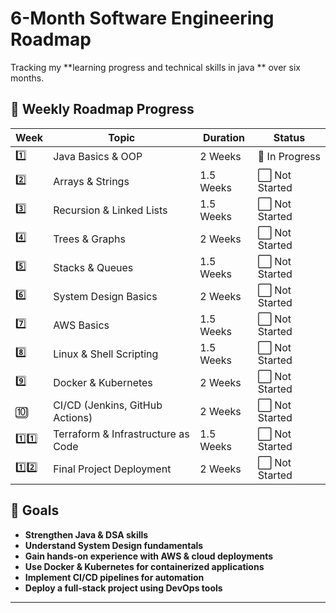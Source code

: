 # 6-Month Software Engineering Roadmap  

Tracking my **learning progress and technical skills in java ** over six months.  

## 📅 Weekly Roadmap Progress  

| Week | Topic | Duration | Status |
|------|------------------------|------------|----------------|
| 1️⃣  | Java Basics & OOP      | 2 Weeks | 🚀 In Progress |
| 2️⃣  | Arrays & Strings       | 1.5 Weeks | ⬜ Not Started |
| 3️⃣  | Recursion & Linked Lists | 1.5 Weeks | ⬜ Not Started |
| 4️⃣  | Trees & Graphs         | 2 Weeks | ⬜ Not Started |
| 5️⃣  | Stacks & Queues        | 1.5 Weeks | ⬜ Not Started |
| 6️⃣  | System Design Basics  | 2 Weeks | ⬜ Not Started |
| 7️⃣  | AWS Basics            | 1.5 Weeks | ⬜ Not Started |
| 8️⃣  | Linux & Shell Scripting | 1.5 Weeks | ⬜ Not Started |
| 9️⃣  | Docker & Kubernetes   | 2 Weeks | ⬜ Not Started |
| 🔟  | CI/CD (Jenkins, GitHub Actions) | 2 Weeks | ⬜ Not Started |
| 1️⃣1️⃣ | Terraform & Infrastructure as Code | 1.5 Weeks | ⬜ Not Started |
| 1️⃣2️⃣ | Final Project Deployment | 2 Weeks | ⬜ Not Started |

## 🎯 Goals  

- **Strengthen Java & DSA skills**  
- **Understand System Design fundamentals**  
- **Gain hands-on experience with AWS & cloud deployments**  
- **Use Docker & Kubernetes for containerized applications**  
- **Implement CI/CD pipelines for automation**  
- **Deploy a full-stack project using DevOps tools**  

---
